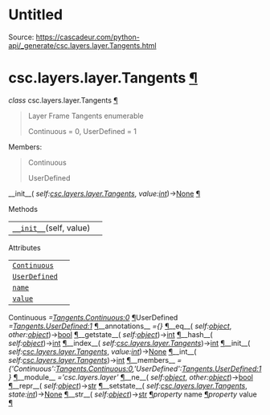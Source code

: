 # Untitled

Source: https://cascadeur.com/python-api/_generate/csc.layers.layer.Tangents.html

# csc.layers.layer.Tangents [¶](https://cascadeur.com/python-api/_generate/csc.layers.layer.Tangents.html\#csc-layers-layer-tangents "Permalink to this heading")

_class_ csc.layers.layer.Tangents [¶](https://cascadeur.com/python-api/_generate/csc.layers.layer.Tangents.html#csc.layers.layer.Tangents "Permalink to this definition")

> Layer Frame Tangents enumerable
>
> Continuous = 0, UserDefined = 1

Members:

> Continuous
>
> UserDefined

\_\_init\_\_( _self:[csc.layers.layer.Tangents](https://cascadeur.com/python-api/_generate/csc.layers.layer.Tangents.html#csc.layers.layer.Tangents "csc.layers.layer.Tangents")_, _value:[int](https://docs.python.org/3/library/functions.html#int "(in Python v3.13)")_)→[None](https://docs.python.org/3/library/constants.html#None "(in Python v3.13)") [¶](https://cascadeur.com/python-api/_generate/csc.layers.layer.Tangents.html#csc.layers.layer.Tangents.__init__ "Permalink to this definition")

Methods

|     |     |
| --- | --- |
| [`__init__`](https://cascadeur.com/python-api/_generate/csc.layers.layer.Tangents.html#id0 "csc.layers.layer.Tangents.__init__")(self, value) |  |

Attributes

|     |     |
| --- | --- |
| [`Continuous`](https://cascadeur.com/python-api/_generate/csc.layers.layer.Tangents.html#csc.layers.layer.Tangents.Continuous "csc.layers.layer.Tangents.Continuous") |  |
| [`UserDefined`](https://cascadeur.com/python-api/_generate/csc.layers.layer.Tangents.html#csc.layers.layer.Tangents.UserDefined "csc.layers.layer.Tangents.UserDefined") |  |
| [`name`](https://cascadeur.com/python-api/_generate/csc.layers.layer.Tangents.html#csc.layers.layer.Tangents.name "csc.layers.layer.Tangents.name") |  |
| [`value`](https://cascadeur.com/python-api/_generate/csc.layers.layer.Tangents.html#csc.layers.layer.Tangents.value "csc.layers.layer.Tangents.value") |  |

Continuous _=<Tangents.Continuous:0>_ [¶](https://cascadeur.com/python-api/_generate/csc.layers.layer.Tangents.html#csc.layers.layer.Tangents.Continuous "Permalink to this definition")UserDefined _=<Tangents.UserDefined:1>_ [¶](https://cascadeur.com/python-api/_generate/csc.layers.layer.Tangents.html#csc.layers.layer.Tangents.UserDefined "Permalink to this definition")\_\_annotations\_\_ _={}_ [¶](https://cascadeur.com/python-api/_generate/csc.layers.layer.Tangents.html#csc.layers.layer.Tangents.__annotations__ "Permalink to this definition")\_\_eq\_\_( _self:[object](https://docs.python.org/3/library/functions.html#object "(in Python v3.13)")_, _other:[object](https://docs.python.org/3/library/functions.html#object "(in Python v3.13)")_)→[bool](https://docs.python.org/3/library/functions.html#bool "(in Python v3.13)") [¶](https://cascadeur.com/python-api/_generate/csc.layers.layer.Tangents.html#csc.layers.layer.Tangents.__eq__ "Permalink to this definition")\_\_getstate\_\_( _self:[object](https://docs.python.org/3/library/functions.html#object "(in Python v3.13)")_)→[int](https://docs.python.org/3/library/functions.html#int "(in Python v3.13)") [¶](https://cascadeur.com/python-api/_generate/csc.layers.layer.Tangents.html#csc.layers.layer.Tangents.__getstate__ "Permalink to this definition")\_\_hash\_\_( _self:[object](https://docs.python.org/3/library/functions.html#object "(in Python v3.13)")_)→[int](https://docs.python.org/3/library/functions.html#int "(in Python v3.13)") [¶](https://cascadeur.com/python-api/_generate/csc.layers.layer.Tangents.html#csc.layers.layer.Tangents.__hash__ "Permalink to this definition")\_\_index\_\_( _self:[csc.layers.layer.Tangents](https://cascadeur.com/python-api/_generate/csc.layers.layer.Tangents.html#csc.layers.layer.Tangents "csc.layers.layer.Tangents")_)→[int](https://docs.python.org/3/library/functions.html#int "(in Python v3.13)") [¶](https://cascadeur.com/python-api/_generate/csc.layers.layer.Tangents.html#csc.layers.layer.Tangents.__index__ "Permalink to this definition")\_\_init\_\_( _self:[csc.layers.layer.Tangents](https://cascadeur.com/python-api/_generate/csc.layers.layer.Tangents.html#csc.layers.layer.Tangents "csc.layers.layer.Tangents")_, _value:[int](https://docs.python.org/3/library/functions.html#int "(in Python v3.13)")_)→[None](https://docs.python.org/3/library/constants.html#None "(in Python v3.13)") [¶](https://cascadeur.com/python-api/_generate/csc.layers.layer.Tangents.html#id0 "Permalink to this definition")\_\_int\_\_( _self:[csc.layers.layer.Tangents](https://cascadeur.com/python-api/_generate/csc.layers.layer.Tangents.html#csc.layers.layer.Tangents "csc.layers.layer.Tangents")_)→[int](https://docs.python.org/3/library/functions.html#int "(in Python v3.13)") [¶](https://cascadeur.com/python-api/_generate/csc.layers.layer.Tangents.html#csc.layers.layer.Tangents.__int__ "Permalink to this definition")\_\_members\_\_ _={'Continuous':<Tangents.Continuous:0>,'UserDefined':<Tangents.UserDefined:1>}_ [¶](https://cascadeur.com/python-api/_generate/csc.layers.layer.Tangents.html#csc.layers.layer.Tangents.__members__ "Permalink to this definition")\_\_module\_\_ _='csc.layers.layer'_ [¶](https://cascadeur.com/python-api/_generate/csc.layers.layer.Tangents.html#csc.layers.layer.Tangents.__module__ "Permalink to this definition")\_\_ne\_\_( _self:[object](https://docs.python.org/3/library/functions.html#object "(in Python v3.13)")_, _other:[object](https://docs.python.org/3/library/functions.html#object "(in Python v3.13)")_)→[bool](https://docs.python.org/3/library/functions.html#bool "(in Python v3.13)") [¶](https://cascadeur.com/python-api/_generate/csc.layers.layer.Tangents.html#csc.layers.layer.Tangents.__ne__ "Permalink to this definition")\_\_repr\_\_( _self:[object](https://docs.python.org/3/library/functions.html#object "(in Python v3.13)")_)→[str](https://docs.python.org/3/library/stdtypes.html#str "(in Python v3.13)") [¶](https://cascadeur.com/python-api/_generate/csc.layers.layer.Tangents.html#csc.layers.layer.Tangents.__repr__ "Permalink to this definition")\_\_setstate\_\_( _self:[csc.layers.layer.Tangents](https://cascadeur.com/python-api/_generate/csc.layers.layer.Tangents.html#csc.layers.layer.Tangents "csc.layers.layer.Tangents")_, _state:[int](https://docs.python.org/3/library/functions.html#int "(in Python v3.13)")_)→[None](https://docs.python.org/3/library/constants.html#None "(in Python v3.13)") [¶](https://cascadeur.com/python-api/_generate/csc.layers.layer.Tangents.html#csc.layers.layer.Tangents.__setstate__ "Permalink to this definition")\_\_str\_\_( _self:[object](https://docs.python.org/3/library/functions.html#object "(in Python v3.13)")_)→[str](https://docs.python.org/3/library/stdtypes.html#str "(in Python v3.13)") [¶](https://cascadeur.com/python-api/_generate/csc.layers.layer.Tangents.html#csc.layers.layer.Tangents.__str__ "Permalink to this definition")_property_ name [¶](https://cascadeur.com/python-api/_generate/csc.layers.layer.Tangents.html#csc.layers.layer.Tangents.name "Permalink to this definition")_property_ value [¶](https://cascadeur.com/python-api/_generate/csc.layers.layer.Tangents.html#csc.layers.layer.Tangents.value "Permalink to this definition")
